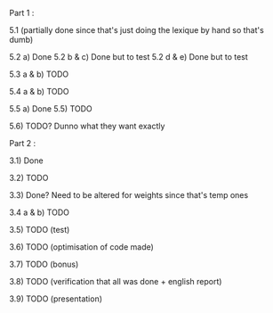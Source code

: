 Part 1 :

5.1 (partially done since that's just doing the lexique by hand so that's dumb)

5.2 a) Done
5.2 b & c) Done but to test
5.2 d & e) Done but to test

5.3 a & b) TODO

5.4 a & b) TODO

5.5 a) Done
5.5) TODO

5.6) TODO? Dunno what they want exactly


Part 2 :

3.1) Done

3.2) TODO

3.3) Done? Need to be altered for weights since that's temp ones

3.4 a & b) TODO

3.5) TODO (test)

3.6) TODO (optimisation of code made)

3.7) TODO (bonus)

3.8) TODO (verification that all was done + english report)

3.9) TODO (presentation)
